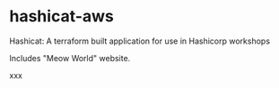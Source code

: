 # hashicat-aws
Hashicat: A terraform built application for use in Hashicorp workshops

Includes "Meow World" website.

xxx